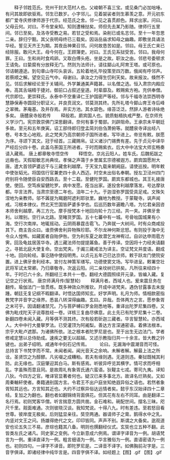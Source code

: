 <!-- { "loadSidebar": true } -->
　　释子邻姓范氏。兖州干封大范村人也。父峻朝不喜三宝。或见桑门必加咄唾。有问其故即欲驱焉。邻生已数岁。小字邻儿。见着袈裟者则生慕羡之意。开元初东都广爱寺庆修律师游于代宗。经范氏之舍。邻一见之喜贯颜色。拜求出家。问曰。父母云何。对曰。不令堂亲知。知则遭棰挞矣。师但先去某乃影随。律师行五里间。邻已至矣。及洛寺受教之易。若甘之受和焉。染削已或名志邻。至十一年忽思二亲。辞归宁觐。其父丧明母终已三载矣。因诣岳庙求知母之幽趣。即敷坐具诵法华经。誓见天齐王为期。其夜岳神果召邻。问何故恳苦如是。邻曰。母王氏亡来已经除服。敢问大王。母今何在。王顾簿吏。对曰。王氏见系狱受苦。邻曰。我母何罪。王曰。生和尚时食鸡卵。又取白傅头疮。坐是之故。职汝之由。邻悲号委顿求王请免。曰絷縻有分放释无门。然则为法师计。请往鄮山礼阿育王塔。或可原也。邻诘朝遵途。到句章山寺叩头哀诉。五轮着地礼毕投策至四万数。俄闻有呼邻声。若蔡顺之解。望空见云气中。母谢曰。承汝之力得生忉利天矣。故来报汝。倏然不见。邻后求解经论至于关辅间。外学兼通美声籍甚。以名僧之选。恒入肃宗内殿应奉。高其舌端精于捷对。御前口占叙述皇道。时辈靡及。敕赐紫方袍。充供奉僧。代宗即位。更崇释氏。永泰中不空重译仁王护国密严等经。邻与千福寺法崇西明寺慧静保寿寺圆寂分职证义。并良贲润文。邻莫测其终。先所礼塔今鄮山育王寺后峰之翠微。茅庵基。及井存焉。井实方池。其水碧色。缘苔泛泛。然辞人游者诗咏绝多矣。
唐醴泉寺般若传
　　释般若。罽宾国人也。貌质魁梧执戒严整。在京师充义学沙门。宪宗敦崇佛门深思翻译。奈何有事于蜀部。刘辟阻命。王承宗未平朝廷多故。至元和五年庚寅。诏工部侍郎归登孟简刘伯刍萧俯等。就醴泉寺译出经八卷。号本生心地观。此之梵夹乃高宗朝师子国所进者。写毕进上。帝览有敕。朕愿为序。寻颂下其文。冠于经首。三藏赐帛。证义诸沙门锡赉有差。先于贞元中译华严经后分四十卷。此盖乌荼国王所进者。于时而赐紫衣。后大中中法宝大师玄畅奏请入藏焉。
唐上都章敬寺悟空传
　　释悟空。京兆云阳人。姓车氏。后魏拓跋之远裔也。天假聪敏志尚典坟。孝悌之声蔼于乡里属玄宗德被遐方。罽宾国愿附大唐。遣大首领萨婆远干与三藏舍利越摩。于天宝九载来朝阙庭。请使巡按。明年敕中使张韬光。将国信行官兼吏四十余人西迈。时空未出俗名奉朝。授左卫泾州四门府别将令随使臣自安西路去。至十二载。至健陀罗国。罽宾东都城也。其王礼接唐使。使回。空笃疾留健陀罗。病中发愿。痊当出家。遂投舍利越摩落发。号达摩驮都。华言法界。当肃宗至德二年也。洎年二十九。于迦湿弥罗国受具足戒。文殊矢涅地为亲教师。邬不羼提为羯磨阿遮利耶驮里。巍地为教授。于蒙鞮寺。讽声闻戒。习根本律仪。然北天竺国皆萨婆多学也。后巡历数年遍瞻八塔。为忆君亲因咨本师舍利越摩。再三方允。摩手授梵本十地回向轮十力三经。共一夹。并佛牙舍利。以赠别。空行从北路。至睹货罗国。五十七蕃中有一城。号骨咄国城果有小海。空行次南岸。地辄摇动。云阴雨暴霆击雹飞。乃奔就一大树间。时有众商咸投其下。商主告众曰。谁赍佛舍利异物殊珍耶。不尔龙神何斯忿怒。有则投于海中无令众人惶怖。如藏匿者自贻伊咎。空为利东夏之故潜乞龙神宥过。自卯达申雨雹方霁。回及龟兹居莲华寺。遇三藏法师勿提提羼鱼。善于传译。空因将十力经夹请翻之。寻抵北庭大使复命。空出梵夹。于阗三藏戒法为译主。空证梵文并度语。翻成十地。回向轮经。事讫随中使段明秀。以贞元五年己巳达京师。敕于跃龙门使院安置。进上佛牙舍利经本。宣付左神策军缮写。功德使窦文场。写毕进呈。敕署空壮武将军试太常卿。乃归章敬寺。次返云阳。问二亲坟树已拱矣。凡所往来经四十年。于时已六十余。所翻经三本共十一卷。翻经大德圆照续开元录。皆编入藏。复记空之行状焉。
唐京师满月传(智慧轮)
　　释满月者。西域人也。爰来震旦务在翻传。瑜伽法门一皆贯练。既多神效众所推钦。开成中进梵夹。遇伪甘露事去未旋踵。朝廷无复记纲不暇翻译。时悟达国师知玄。好学声明。礼月为师。情相款密指教梵字并音字之缘界。悉昙八转深得幽趣。玄曰。异哉。吾体两方之言。愿参象胥之末可乎。因请翻诸禁咒。乃与菩萨嚩曰罗金刚悉地等。重译出陀罗尼集四卷。又佛为毗戌陀天子说尊胜经一卷。详核三复曲尽佛意。此土先已有陀罗尼集十二卷。新翻四卷未闻入藏。月等俱不测其终。次有般若斫迦三藏者。华言智慧轮。亦西域人。大中中行大曼拏罗法。已受灌顶为阿阇梨。善达方言深通密语。着佛法根本。宗乎大毗卢遮那。为诸佛所依。法之根本者陀罗尼是也。至于出生无边法门。学者修戒定慧以总侍助成。速疾之要无以超越。又述示教指归共一十余言。皆大教之钤键也。出弟子绍明。咸通年中刻石记传焉。
　　论曰。无漏海中震潮音而可怪。总持言下书梵字而不常。未闻者闻。闻光音天之余响。未解者解。解最上法之所诠。圣贤饮之为醇醪。凡劣啜之成糟粕。若夫有缘则遇。无道则违。秦狱既械其利防。此无缘也。汉庭肇迎其白马。斯有感焉。听彼异呼览其横字。情可求而呼相乱。字虽殊而意且同。是故周礼有象胥氏通六蛮语。狄鞮主七戎。寄司九夷。译知八狄。今四方之官。唯译官显著者何也。疑汉已来多事北方。故译名烂熟矣。又如周秦輶轩使者。奏籍通别国方言。令君王不出户庭坐知绝遐异俗之语也。若然者象胥知其远也。方言知其近也。大约不过察异俗达远情者矣。懿乎东汉始译四十二章经。复加之为翻也。翻也者如翻锦绮背面俱花。但其花有左右不同耳。由是翻译二名行焉。初则梵客华僧。听言揣意方圆共凿。金石难和。碗配世间。摆名三昧。咫尺千里。觌面难通。次则彼晓汉谈。我知梵说。十得八九。时有差违。至若怒目看世尊。彼岸度无极矣。后则猛显亲往。奘空两通。器请师子之膏。鹅得水中之乳。内竖对文王之问。扬雄得绝代之文。印印皆同。声声不别。斯谓之大备矣。逖观道安也论五失三不易。彦琮也籍其八备。明则也撰翻经仪式。玄奘也立五种不翻。此皆类左氏之诸凡。同史家之变例。今立新意成六例焉。谓译字译音为一例。胡语梵言为一例。重译直译为一例。粗言细语为一例。华言雅俗为一例。直语密语为一例也。初则四句。一译字不译音。即陀罗尼是。二译音不译字。如佛胸前卍字是。三音字俱译。即诸经律中纯华言是。四音字俱不译。如经题上【图】<PIC>.gif</PIC>
【图】<PIC>.gif</PIC>
